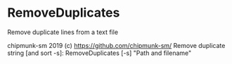 # RemoveDuplicates
Remove duplicate lines from a text file

chipmunk-sm 2019 (c) https://github.com/chipmunk-sm/
Remove duplicate string [and sort -s]:
RemoveDuplicates [-s] "Path and filename"
